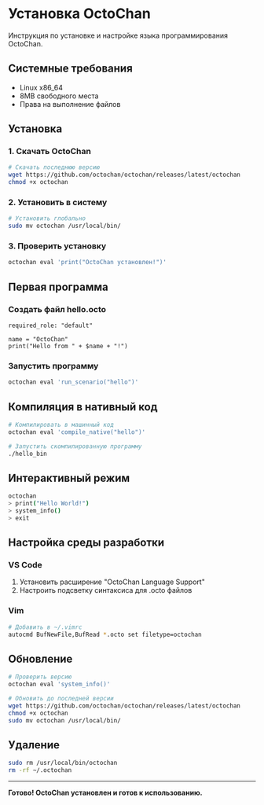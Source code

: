# Установка OctoChan

Инструкция по установке и настройке языка программирования OctoChan.

## Системные требования

- Linux x86_64
- 8MB свободного места
- Права на выполнение файлов

## Установка

### 1. Скачать OctoChan
```bash
# Скачать последнюю версию
wget https://github.com/octochan/octochan/releases/latest/octochan
chmod +x octochan
```

### 2. Установить в систему
```bash
# Установить глобально
sudo mv octochan /usr/local/bin/
```

### 3. Проверить установку
```bash
octochan eval 'print("OctoChan установлен!")'
```

## Первая программа

### Создать файл hello.octo
```octochan
required_role: "default"

name = "OctoChan"
print("Hello from " + $name + "!")
```

### Запустить программу
```bash
octochan eval 'run_scenario("hello")'
```

## Компиляция в нативный код

```bash
# Компилировать в машинный код
octochan eval 'compile_native("hello")'

# Запустить скомпилированную программу
./hello_bin
```

## Интерактивный режим

```bash
octochan
> print("Hello World!")
> system_info()
> exit
```

## Настройка среды разработки

### VS Code
1. Установить расширение "OctoChan Language Support"
2. Настроить подсветку синтаксиса для .octo файлов

### Vim
```bash
# Добавить в ~/.vimrc
autocmd BufNewFile,BufRead *.octo set filetype=octochan
```

## Обновление

```bash
# Проверить версию
octochan eval 'system_info()'

# Обновить до последней версии
wget https://github.com/octochan/octochan/releases/latest/octochan
chmod +x octochan
sudo mv octochan /usr/local/bin/
```

## Удаление

```bash
sudo rm /usr/local/bin/octochan
rm -rf ~/.octochan
```

---

**Готово! OctoChan установлен и готов к использованию.**